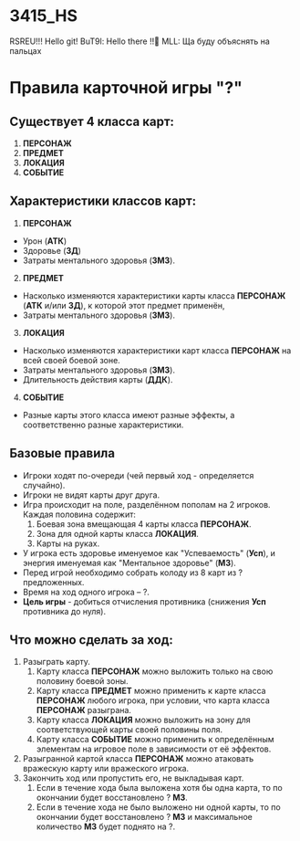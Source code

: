 # 3415_HS
RSREU!!!
Hello git!
BuT9l: Hello there !!👋
MLL: Ща буду объяснять на пальцах


# Правила карточной игры "?"


## Существует 4 класса карт:
1) **ПЕРСОНАЖ**
2) **ПРЕДМЕТ**
3) **ЛОКАЦИЯ**
4) **СОБЫТИЕ**

## Характеристики классов карт:
1) **ПЕРСОНАЖ**
- Урон (**АТК**)
- Здоровье (**ЗД**)
- Затраты ментального здоровья (**ЗМЗ**).

2) **ПРЕДМЕТ**
- Насколько изменяются характеристики карты класса **ПЕРСОНАЖ** (**АТК** и/или **ЗД**), к которой этот предмет применён,
- Затраты ментального здоровья (**ЗМЗ**).

3) **ЛОКАЦИЯ**
- Насколько изменяются характеристики карт класса **ПЕРСОНАЖ** на всей своей боевой зоне.
- Затраты ментального здоровья (**ЗМЗ**).
- Длительность действия карты (**ДДК**).

4) **СОБЫТИЕ**
- Разные карты этого класса имеют разные эффекты, а соответственно разные характеристики.


## Базовые правила
- Игроки ходят по-очереди (чей первый ход - определяется случайно).
- Игроки не видят карты друг друга.
- Игра происходит на поле, разделённом пополам на 2 игроков.
	Каждая половина содержит:
	1) Боевая зона вмещающая 4 карты класса **ПЕРСОНАЖ**.
	2) Зона для одной карты класса **ЛОКАЦИЯ**.
	3) Карты на руках.
- У игрока есть здоровье именуемое как "Успеваемость" (**Усп**), и энергия именуемая как "Ментальное здоровье" (**МЗ**).
- Перед игрой необходимо собрать колоду из 8 карт из ? предложенных.
- Время на ход одного игрока – ?.
- **Цель игры** - добиться отчисления противника (снижения **Усп** противника до нуля).
## Что можно сделать за ход:
1) Разыграть карту.
	1) Карту класса **ПЕРСОНАЖ** можно выложить только на свою половину боевой зоны.
	2) Карту класса **ПРЕДМЕТ** можно применить к карте класса **ПЕРСОНАЖ** любого игрока, при условии, что карта класса **ПЕРСОНАЖ** разыграна.
	3) Карту класса **ЛОКАЦИЯ** можно выложить на зону для соответствующей карты своей половины поля.
	4) Карту класса **СОБЫТИЕ** можно применить к определённым элементам на игровое поле в зависимости от её эффектов.
2) Разыгранной картой класса **ПЕРСОНАЖ** можно атаковать вражескую карту или вражеского игрока.
3) Закончить ход или пропустить его, не выкладывая карт.
	1) Если в течение хода была выложена хотя бы одна карта, то по окончании будет восстановлено ? **МЗ**.
	2) Если в течение хода не было выложено ни одной карты, то по окончании будет восстановлено ? **МЗ** и максимальное количество **МЗ** будет поднято на ?.


